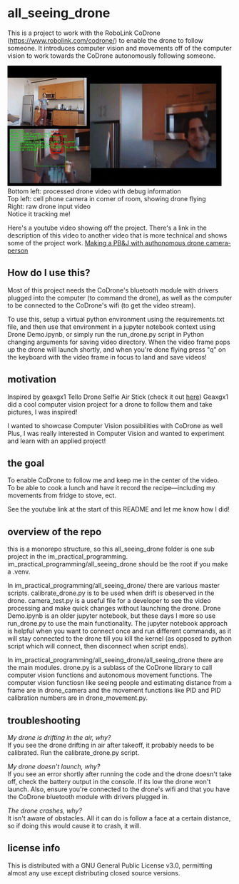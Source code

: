 # all_seeing_drone
This is a project to work with the RoboLink CoDrone (https://www.robolink.com/codrone/) to enable the drone to follow someone. It introduces computer vision and movements off of the computer vision to work towards the CoDrone autonomously following someone.

![Demo of Autonomous Drone](drone.gif)  
Bottom left: processed drone video with debug information  
Top left: cell phone camera in corner of room, showing drone flying  
Right: raw drone input video  
Notice it tracking me!

Here's a youtube video showing off the project. There's a link in the description of this video to another video that is more technical and shows some of the project work.
[Making a PB&J with authonomous drone camera-person](https://www.youtube.com/watch?v=P_NQB7phWnQ&t)

## How do I use this?
Most of this project needs the CoDrone's bluetooth module with drivers plugged into the computer (to command the drone), as well as the computer to be connected to the CoDrone's wifi (to get the video stream).  

To use this, setup a virtual python environment using the requirements.txt file, and then use that environment in a jupyter notebook context using Drone Demo.ipynb, or simply run the run_drone.py script in Python changing arguments for saving video directory. When the video frame pops up the drone will launch shortly, and when you're done flying press "q" on the keyboard with the video frame in focus to land and save videos!

## motivation
Inspired by geaxgx1 Tello Drone Selfie Air Stick (check it out [here](https://www.youtube.com/watch?v=RHRQoaqQIgo))
Geaxgx1 did a cool computer vision project for a drone to follow them and take pictures, I was inspired!  

I wanted to showcase Computer Vision possibilities with CoDrone as well
Plus, I was really interested in Computer Vision and wanted to experiment and learn with an applied project!  

## the goal
To enable CoDrone to follow me and keep me in the center of the video.  
To be able to cook a lunch and have it record the recipe—including my movements from fridge to stove, ect.  

See the youtube link at the start of this README and let me know how I did!

## overview of the repo
this is a monorepo structure, so this all_seeing_drone folder is one sub project in the im_practical_programming. im_practical_programming/all_seeing_drone should be the root if you make a .venv.  

In im_practical_programming/all_seeing_drone/ there are various master scripts. calibrate_drone.py is to be used when drift is obeserved in the drone. camera_test.py is a useful file for a developer to see the video processing and make quick changes without launching the drone.
Drone Demo.ipynb is an older jupyter notebook, but these days I more so use run_drone.py to use the main functionality. The jupyter notebook approach is helpful when you want to connect once and run different commands, as it will stay connected to the drone till you kill the kernel (as opposed to python script which will connect, then disconnect when script ends).  

In im_practical_programming/all_seeing_drone/all_seeing_drone there are the main modules. drone.py is a sublass of the CoDrone library to call computer vision functions and autonomous movement functions. The computer vision functiosn like seeing people and estimating distance from a frame are in drone_camera and the movement functions like PID and PID calibration numbers are in drone_movement.py.



## troubleshooting
*My drone is drifting in the air, why?*  
If you see the drone drifting in air after takeoff, it probably needs to be calibrated. Run the calibrate_drone.py script.

*My drone doesn't launch, why?*  
If you see an error shortly after running the code and the drone doesn't take off, check the battery output in the console. If its low the drone won't launch. Also, ensure you're connected to the drone's wifi and that you have the CoDrone bluetooth module with drivers plugged in.

*The drone crashes, why?*  
It isn't aware of obstacles. All it can do is follow a face at a certain distance, so if doing this would cause it to crash, it will.  

## license info
This is distributed with a GNU General Public License v3.0, permitting almost any use except distributing closed source versions.